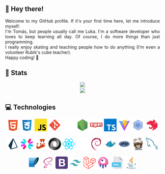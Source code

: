 <div align="justify">
    <h2>🦀 Hey there!</h2>
    Welcome to my GitHub profile. If it's your first time here, let me introduce myself:
    <br>
    I'm Tomás, but people usually call me Luka. I'm a software developer who loves to keep learning all day. Of course, I do more things than just programming.
    <br>
    I really enjoy skating and teaching people how to do anything (I'm even a volunteer Rubik's cube teacher).
    <br>
    Happy coding! 🦎
    <br>
    <h2>🐞 Stats</h2>
    <div align="center">
        <img src="https://github-readme-stats.vercel.app/api?username=lukalakuka&show_icons=true&title_color=bf0020&hide_border=true&bg_color=0d1117&icon_color=bf0020&text_color=ffffff">
        <br>
        <img src="https://github-readme-stats.vercel.app/api/top-langs/?username=lukalakuka&show_icons=true&title_color=bf0020&hide_border=true&bg_color=0d1117&icon_color=bf0020&text_color=ffffff&layout=pie&exclude_repo=dpl22-23">
    </div>
    <h2>💻 Technologies</h2>
    <div style="display: flex; justify-content: center; align-items: center; gap: 5px; flex-wrap: wrap;" align="center">
        <img src="./assets/technologies/html.svg" style="width: 8%; margin-bottom: 1rem;" title="HTML 5"/>
        <img src="./assets/technologies/css.svg" style="width: 8%; margin-bottom: 1rem;" title="CSS 3"/>
        <img src="./assets/technologies/javascript.svg" style="width: 8%; margin-bottom: 1rem;" title="JavaScript"/>
        <img src="./assets/technologies/git.svg" style="width: 8%; margin-bottom: 1rem;" title="git"/>
        <img src="./assets/technologies/github.svg" style="width: 8%; margin-bottom: 1rem;" title="GitHub"/>
        <img src="./assets/technologies/node.svg" style="width: 8%; margin-bottom: 1rem;" title="NodeJS"/>
        <img src="./assets/technologies/npm.svg" style="width: 8%; margin-bottom: 1rem;" title="Node Package Modules"/>
        <img src="./assets/technologies/typescript.svg" style="width: 8%; margin-bottom: 1rem;" title="TypeScript"/>
        <img src="./assets/technologies/vite.svg" style="width: 8%; margin-bottom: 1rem;" title="Vite"/>
        <img src="./assets/technologies/webpack.svg" style="width: 8%; margin-bottom: 1rem;" title="Webpack"/>
        <img src="./assets/technologies/nestjs.svg" style="width: 8%; margin-bottom: 1rem;" title="NestJS"/>
        <img src="./assets/technologies/prisma.svg" style="width: 8%; margin-bottom: 1rem;" title="Prisma ORM"/>
        <img src="./assets/technologies/jwt.svg" style="width: 8%; margin-bottom: 1rem;" title="JWT"/>
        <img src="./assets/technologies/jest.svg" style="width: 8%; margin-bottom: 1rem;" title="Jest"/>
        <img src="./assets/technologies/json.svg" style="width: 8%; margin-bottom: 1rem;" title="json"/>
        <img src="./assets/technologies/react.svg" style="width: 8%; margin-bottom: 1rem;" title="ReactJS"/>
        <img src="./assets/technologies/next.svg" style="width: 8%; margin-bottom: 1rem;" title="NextJS"/>
        <img src="./assets/technologies/debian.svg" style="width: 8%; margin-bottom: 1rem;" title="Debian & Ubuntu"/>
        <img src="./assets/technologies/docker.svg" style="width: 8%; margin-bottom: 1rem;" title="Docker"/>
        <img src="./assets/technologies/php.svg" style="width: 8%; margin-bottom: 1rem;" title="PHP"/>
        <img src="./assets/technologies/composer.svg" style="width: 8%; margin-bottom: 1rem;" title="Composer"/>
        <img src="./assets/technologies/mysql.svg" style="width: 8%; margin-bottom: 1rem;" title="MySQL"/>
        <img src="./assets/technologies/sqlite.svg" style="width: 8%; margin-bottom: 1rem;" title="SQLite"/>
        <img src="./assets/technologies/sass.svg" style="width: 8%; margin-bottom: 1rem;" title="Sass"/>
        <img src="./assets/technologies/bootstrap.svg" style="width: 8%; margin-bottom: 1rem;" title="Bootstrap 5"/>
        <img src="./assets/technologies/tailwind.svg" style="width: 8%; margin-bottom: 1rem;" title="Tailwind CSS"/>
        <img src="./assets/technologies/laravel.svg" style="width: 8%; margin-bottom: 1rem;" title="Laravel"/>
        <img src="./assets/technologies/livewire.svg" style="width: 8%; margin-bottom: 1rem;" title="Livewire"/>
        <img src="./assets/technologies/xml.svg" style="width: 8%; margin-bottom: 1rem;" title="XML"/>
        <img src="./assets/technologies/java.svg" style="width: 8%; margin-bottom: 1rem;" title="Java"/>
    </div>
</div>
